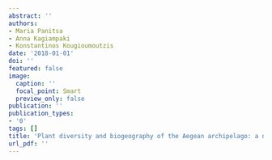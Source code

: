 ```yaml
---
abstract: ''
authors:
- Maria Panitsa
- Anna Kagiampaki
- Konstantinos Kougioumoutzis
date: '2018-01-01'
doi: ''
featured: false
image:
  caption: ''
  focal_point: Smart
  preview_only: false
publication: ''
publication_types:
- '0'
tags: []
title: 'Plant diversity and biogeography of the Aegean archipelago: a new synthesis'
url_pdf: ''
---
```

